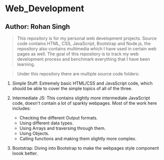# Web_Development
## Author: Rohan Singh  

> This repository is for my personal web development projects. Source code contains HTML, CSS, JavaScript, Bootstrap and Node.js, the repository also contains multimedia which I have used in certain web pages as well. The goal of this repository is to track my web development process and benchmark everything that I have been learning.

> Under this repository there are multiple source code folders:
1) Simple Stuff: Extremely basic HTML/CSS and JavaScript code, which should be able to cover the simple topics of all of the three.  

2) Intermediate JS: This contains slightly more intermediate JavaScript code, doesn't contain a lot of sparkly webpages. Most of the work here includes:      
    - Checking the different Output formats.  
    - Using different data types.  
    - Using Arrays and traversing through them.  
    - Using Objects.  
    - Calling functions and making them slightly more complex.  

3) Bootstrap: Diving into Bootstrap to make the webpages style component loook better.  
 